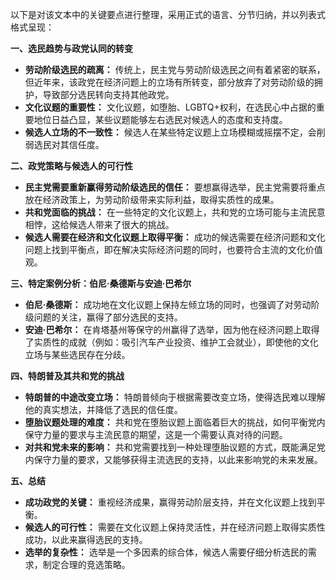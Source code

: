 以下是对该文本中的关键要点进行整理，采用正式的语言、分节归纳，并以列表式格式呈现：

**一、选民趋势与政党认同的转变**

*   **劳动阶级选民的疏离：** 传统上，民主党与劳动阶级选民之间有着紧密的联系，但近年来，该政党在经济问题上的立场有所转变，部分放弃了对劳动阶级的拥护，导致部分选民转向支持其他政党。
*   **文化议题的重要性：**  文化议题，如堕胎、LGBTQ+权利，在选民心中占据的重要地位日益凸显，某些议题能够左右选民对候选人的态度和支持度。
*   **候选人立场的不一致性：**  候选人在某些特定议题上立场模糊或摇摆不定，会削弱选民对其信任度。

**二、政党策略与候选人的可行性**

*   **民主党需要重新赢得劳动阶级选民的信任：** 要想赢得选举，民主党需要将重点放在经济政策上，为劳动阶级带来实际利益，取得实质性的成果。
*   **共和党面临的挑战：** 在一些特定的文化议题上，共和党的立场可能与主流民意相悖，这给候选人带来了很大的挑战。
*   **候选人需要在经济和文化议题上取得平衡：**  成功的候选需要在经济问题和文化问题上找到平衡点，即在解决实际经济问题的同时，也要符合主流的文化价值观。

**三、特定案例分析：伯尼·桑德斯与安迪·巴希尔**

*   **伯尼·桑德斯：** 成功地在文化议题上保持左倾立场的同时，也强调了对劳动阶级问题的关注，赢得了部分选民的支持。
*   **安迪·巴希尔：** 在肯塔基州等保守的州赢得了选举，因为他在经济问题上取得了实质性的成就（例如：吸引汽车产业投资、维护工会就业），即使他的文化立场与某些选民存在分歧。

**四、特朗普及其共和党的挑战**

*   **特朗普的中途改变立场：** 特朗普倾向于根据需要改变立场，使得选民难以理解他的真实想法，并降低了选民的信任度。
*   **堕胎议题处理的难度：** 共和党在堕胎议题上面临着巨大的挑战，如何平衡党内保守力量的要求与主流民意的期望，这是一个需要认真对待的问题。
*   **对共和党未来的影响：** 共和党需要找到一种处理堕胎议题的方式，既能满足党内保守力量的要求，又能够获得主流选民的支持，以此来影响党的未来发展。

**五、总结**

*   **成功政党的关键：** 重视经济成果，赢得劳动阶层支持，并在文化议题上找到平衡。
*   **候选人的可行性：** 需要在文化议题上保持灵活性，并在经济问题上取得实质性成功，以此来赢得选民的支持。
*   **选举的复杂性：** 选举是一个多因素的综合体，候选人需要仔细分析选民的需求，制定合理的竞选策略。